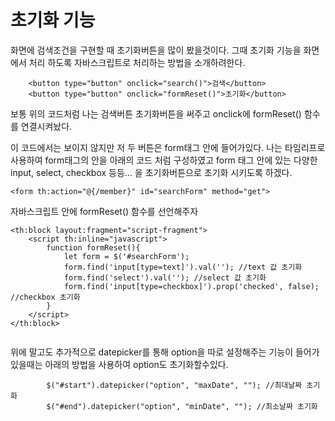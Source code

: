 # 초기화 기능

화면에 검색조건을 구현할 때 초기화버튼을 많이 봤을것이다. 
그때 초기화 기능을 화면에서 처리 하도록 자바스크립트로 처리하는 방법을 소개하려한다. 

```
	<button type="button" onclick="search()">검색</button>
	<button type="button" onclick="formReset()">초기화</button>
```

보통 위의 코드처럼 나는 검색버튼 초기화버튼을 써주고 
onclick에 formReset() 함수를 연결시켜놨다. 

이 코드에서는 보이지 않지만 저 두 버튼은 form태그 안에 들어가있다. 
나는 타임리프로 사용하여 form태그의 안을 아래의 코드 처럼 구성하였고 
form 태그 안에 있는 다양한 input, select, checkbox 등등... 을 초기화버튼으로 초기화 시키도록 하겠다.

```
<form th:action="@{/member}" id="searchForm" method="get">
```

자바스크립트 안에 formReset() 함수를 선언해주자

```
<th:block layout:fragment="script-fragment">
    <script th:inline="javascript">
        function formReset(){
            let form = $('#searchForm');
            form.find('input[type=text]').val(''); //text 값 초기화
            form.find('select').val(''); //select 값 초기화
            form.find('input[type=checkbox]').prop('checked', false); //checkbox 초기화
        }
    </script>
</th:block>
        
```

위에 말고도 추가적으로 
datepicker를 통해 option을 따로 설정해주는 기능이 들어가있을때는 
아래의 방법을 사용하여 option도 초기화할수있다.

            $("#start").datepicker("option", "maxDate", ""); //최대날짜 초기화
            $("#end").datepicker("option", "minDate", ""); //최소날짜 초기화
